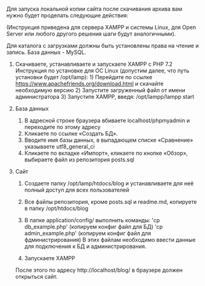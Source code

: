 Для запуска локальной копии сайта после скачивания архива вам нужно будет проделать следующие действия:

(Инструкция приведена для сервера XAMPP и системы Linux, для Open Server или любого другого решения шаги будут аналогичными).

Для каталога с загрузками должны быть установлены права на чтение и запись.
База данных - MySQL.

1. Скачиваете, устанавливаете и запускаете XAMPP с PHP 7.2 
	Инструкция по установке для ОС Linux (допустим далее, что путь установки будет /opt/lamp):
		1) Перейдите по ссылке https://www.apachefriends.org/download.html и скачайте необходимую версию
		2) Запустите загруженный файл от имени администратора
		3) Запустите XAMPP, введя: /opt/lampp/lampp start
2. База данных
	1. В адресной строке браузера вбиваете localhost/phpmyadmin и переходите по этому адресу
	2. Кликаете по ссылке «Создать БД».
	3. Вводите имя базы данных, в выпадающем списке «Сравнение» указываете utf8_general_ci
	4. Кликаете по вкладке «Импорт», кликаете по кнопке «Обзор», выбираете файл из репозитория posts.sql

3. Сайт
	1. Создаете папку /opt/lamp/htdocs/blog и устанавливаете для неё полный доступ для всех пользователей
	
	2. Все файлы репозитория, кроме posts.sql и readme.md, копируете в папку /opt/htdocs/blog
	
	3. В папке application/config/ выполнить команды:
	  'cp db_example.php'       (копируем конфиг файл для БД)
	  'cp admin_example.php'    (копируем конфиг файл для фдминистрирования)
       В этих файлам необходимо ввести данные для подключения к БД и администрирования.

	4. Запускаете XAMPP

	После этого по адресу http://localhost/blog/ в браузере должен открыться сайт.


